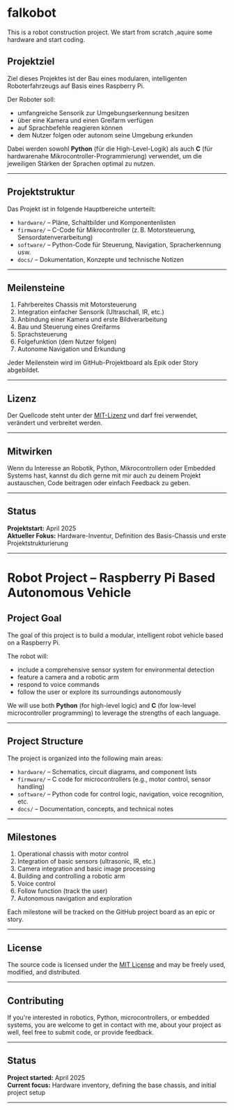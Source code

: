 # falkobot
This is a robot construction project. We start from scratch ,aquire some hardware and start coding.

## Projektziel

Ziel dieses Projektes ist der Bau eines modularen, intelligenten Roboterfahrzeugs auf Basis eines Raspberry Pi.

Der Roboter soll:
- umfangreiche Sensorik zur Umgebungserkennung besitzen
- über eine Kamera und einen Greifarm verfügen
- auf Sprachbefehle reagieren können
- dem Nutzer folgen oder autonom seine Umgebung erkunden

Dabei werden sowohl **Python** (für die High-Level-Logik) als auch **C** (für hardwarenahe Mikrocontroller-Programmierung) verwendet, um die jeweiligen Stärken der Sprachen optimal zu nutzen.

---

## Projektstruktur

Das Projekt ist in folgende Hauptbereiche unterteilt:

- `hardware/` – Pläne, Schaltbilder und Komponentenlisten
- `firmware/` – C-Code für Mikrocontroller (z. B. Motorsteuerung, Sensordatenverarbeitung)
- `software/` – Python-Code für Steuerung, Navigation, Spracherkennung usw.
- `docs/` – Dokumentation, Konzepte und technische Notizen

---

## Meilensteine

1. Fahrbereites Chassis mit Motorsteuerung
2. Integration einfacher Sensorik (Ultraschall, IR, etc.)
3. Anbindung einer Kamera und erste Bildverarbeitung
4. Bau und Steuerung eines Greifarms
5. Sprachsteuerung
6. Folgefunktion (dem Nutzer folgen)
7. Autonome Navigation und Erkundung

Jeder Meilenstein wird im GitHub-Projektboard als Epik oder Story abgebildet.

---

## Lizenz

Der Quellcode steht unter der [MIT-Lizenz](LICENSE) und darf frei verwendet, verändert und verbreitet werden.

---

## Mitwirken

Wenn du Interesse an Robotik, Python, Mikrocontrollern oder Embedded Systems hast, kannst du dich gerne mit mir auch zu deinem Projekt austauschen, Code beitragen oder einfach Feedback zu geben.

---

## Status

**Projektstart:** April 2025  
**Aktueller Fokus:** Hardware-Inventur, Definition des Basis-Chassis und erste Projektstrukturierung

---

# Robot Project – Raspberry Pi Based Autonomous Vehicle

## Project Goal

The goal of this project is to build a modular, intelligent robot vehicle based on a Raspberry Pi.

The robot will:
- include a comprehensive sensor system for environmental detection
- feature a camera and a robotic arm
- respond to voice commands
- follow the user or explore its surroundings autonomously

We will use both **Python** (for high-level logic) and **C** (for low-level microcontroller programming) to leverage the strengths of each language.

---

## Project Structure

The project is organized into the following main areas:

- `hardware/` – Schematics, circuit diagrams, and component lists
- `firmware/` – C code for microcontrollers (e.g., motor control, sensor handling)
- `software/` – Python code for control logic, navigation, voice recognition, etc.
- `docs/` – Documentation, concepts, and technical notes

---

## Milestones

1. Operational chassis with motor control
2. Integration of basic sensors (ultrasonic, IR, etc.)
3. Camera integration and basic image processing
4. Building and controlling a robotic arm
5. Voice control
6. Follow function (track the user)
7. Autonomous navigation and exploration

Each milestone will be tracked on the GitHub project board as an epic or story.

---

## License

The source code is licensed under the [MIT License](LICENSE) and may be freely used, modified, and distributed.

---

## Contributing

If you're interested in robotics, Python, microcontrollers, or embedded systems, you are welcome to get in contact with me, about your project as well, feel free to submit code, or provide feedback.

---

## Status

**Project started:** April 2025  
**Current focus:** Hardware inventory, defining the base chassis, and initial project setup

---
